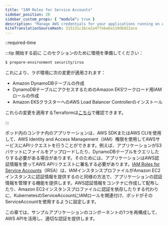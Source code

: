 ```yaml
---
title: "IAM Roles for Service Accounts"
sidebar_position: 20
sidebar_custom_props: { "module": true }
description: "Manage AWS credentials for your applications running on Amazon Elastic Kubernetes Service with IAM Roles for Service Accounts."
kiteTranslationSourceHash: 315131c1bce2a477ebe6a119db922ace
---
```


::required-time

:::tip 開始する前に
このセクションのために環境を準備してください：

```bash timeout=300 wait=30
$ prepare-environment security/irsa
```

これにより、ラボ環境に次の変更が適用されます：

- Amazon DynamoDBテーブルの作成
- DynamoDBテーブルにアクセスするためのAmazon EKSワークロード用IAMロールの作成
- Amazon EKSクラスターへのAWS Load Balancer Controllerのインストール

これらの変更を適用するTerraformは[こちら](https://github.com/VAR::MANIFESTS_OWNER/VAR::MANIFESTS_REPOSITORY/tree/VAR::MANIFESTS_REF/manifests/modules/security/irsa/.workshop/terraform)で確認できます。

:::

ポッド内のコンテナ内のアプリケーションは、AWS SDKまたはAWS CLIを使用して、AWS Identity and Access Management（IAM）権限を使用してAWSサービスにAPIリクエストを行うことができます。例えば、アプリケーションがS3バケットにファイルをアップロードしたり、DynamoDBテーブルをクエリしたりする必要がある場合があります。そのためには、アプリケーションはAWS認証情報を使ってAWS APIリクエストに署名する必要があります。[IAM Roles for Service Accounts](https://docs.aws.amazon.com/eks/latest/userguide/iam-roles-for-service-accounts.html)（IRSA）は、IAMインスタンスプロファイルがAmazon EC2インスタンスに認証情報を提供するのと同様の方法で、アプリケーションの認証情報を管理する機能を提供します。AWS認証情報をコンテナに作成して配布したり、Amazon EC2インスタンスプロファイルに認証を依存したりする代わりに、KubernetesのServiceAccountにIAMロールを関連付け、ポッドがそのServiceAccountを使用するように設定します。

この章では、サンプルアプリケーションのコンポーネントの1つを再構成して、AWS APIを活用し、適切な認証を提供します。

